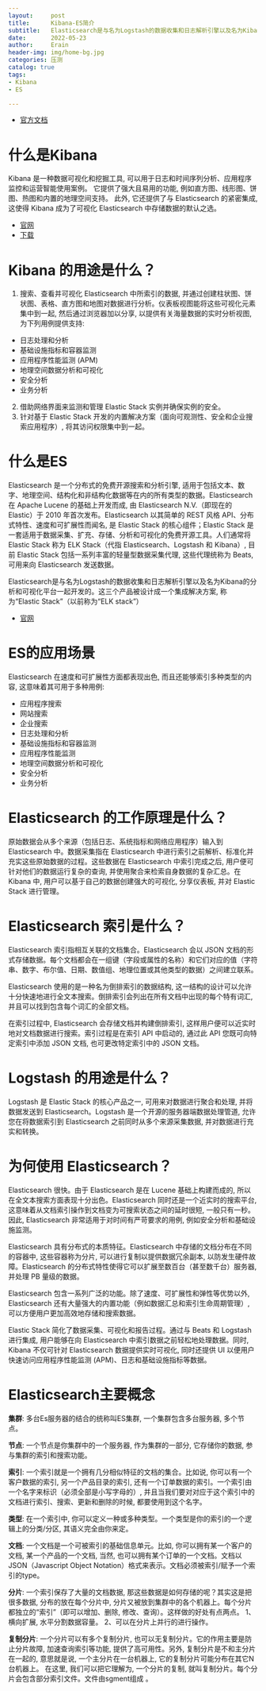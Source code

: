 ```yaml
---
layout:     post 
title:      Kibana-ES简介
subtitle:   Elasticsearch是与名为Logstash的数据收集和日志解析引擎以及名为Kibana的分析和可视化平台一起开发的。
date:       2022-05-23 
author:     Erain 
header-img: img/home-bg.jpg 
categories: 压测 
catalog: true 
tags:
- Kibana
- ES

---
```


- [官方文档](https://www.elastic.co/cn/what-is/)

# 什么是Kibana

Kibana 是一种数据可视化和挖掘工具, 可以用于日志和时间序列分析、应用程序监控和运营智能使用案例。 它提供了强大且易用的功能, 例如直方图、线形图、饼图、热图和内置的地理空间支持。 此外, 它还提供了与 Elasticsearch
的紧密集成, 这使得 Kibana 成为了可视化 Elasticsearch 中存储数据的默认之选。

- [官网](https://www.elastic.co/cn/kibana/)
- [下载](https://www.elastic.co/cn/downloads/kibana)

# Kibana 的用途是什么？

1. 搜索、查看并可视化 Elasticsearch
   中所索引的数据, 并通过创建柱状图、饼状图、表格、直方图和地图对数据进行分析。仪表板视图能将这些可视化元素集中到一起, 然后通过浏览器加以分享, 以提供有关海量数据的实时分析视图, 为下列用例提供支持: 

- 日志处理和分析
- 基础设施指标和容器监测
- 应用程序性能监测 (APM)
- 地理空间数据分析和可视化
- 安全分析
- 业务分析

2. 借助网络界面来监测和管理 Elastic Stack 实例并确保实例的安全。
3. 针对基于 Elastic Stack 开发的内置解决方案（面向可观测性、安全和企业搜索应用程序）, 将其访问权限集中到一起。

# 什么是ES

Elasticsearch 是一个分布式的免费开源搜索和分析引擎, 适用于包括文本、数字、地理空间、结构化和非结构化数据等在内的所有类型的数据。Elasticsearch 在 Apache Lucene 的基础上开发而成, 由
Elasticsearch N.V.（即现在的 Elastic）于 2010 年首次发布。Elasticsearch 以其简单的 REST 风格 API、分布式特性、速度和可扩展性而闻名, 是 Elastic Stack
的核心组件；Elastic Stack 是一套适用于数据采集、扩充、存储、分析和可视化的免费开源工具。人们通常将 Elastic Stack 称为 ELK Stack（代指 Elasticsearch、Logstash 和
Kibana）, 目前 Elastic Stack 包括一系列丰富的轻量型数据采集代理, 这些代理统称为 Beats, 可用来向 Elasticsearch 发送数据。

Elasticsearch是与名为Logstash的数据收集和日志解析引擎以及名为Kibana的分析和可视化平台一起开发的。这三个产品被设计成一个集成解决方案, 称为“Elastic Stack”（以前称为“ELK stack”）

- [官网](https://www.elastic.co/cn/elasticsearch/)

# ES的应用场景

Elasticsearch 在速度和可扩展性方面都表现出色, 而且还能够索引多种类型的内容, 这意味着其可用于多种用例: 

- 应用程序搜索
- 网站搜索
- 企业搜索
- 日志处理和分析
- 基础设施指标和容器监测
- 应用程序性能监测
- 地理空间数据分析和可视化
- 安全分析
- 业务分析

# Elasticsearch 的工作原理是什么？

原始数据会从多个来源（包括日志、系统指标和网络应用程序）输入到 Elasticsearch 中。数据采集指在 Elasticsearch 中进行索引之前解析、标准化并充实这些原始数据的过程。这些数据在 Elasticsearch
中索引完成之后, 用户便可针对他们的数据运行复杂的查询, 并使用聚合来检索自身数据的复杂汇总。在 Kibana 中, 用户可以基于自己的数据创建强大的可视化, 分享仪表板, 并对 Elastic Stack 进行管理。

# Elasticsearch 索引是什么？

Elasticsearch 索引指相互关联的文档集合。Elasticsearch 会以 JSON
文档的形式存储数据。每个文档都会在一组键（字段或属性的名称）和它们对应的值（字符串、数字、布尔值、日期、数值组、地理位置或其他类型的数据）之间建立联系。

Elasticsearch 使用的是一种名为倒排索引的数据结构, 这一结构的设计可以允许十分快速地进行全文本搜索。倒排索引会列出在所有文档中出现的每个特有词汇, 并且可以找到包含每个词汇的全部文档。

在索引过程中, Elasticsearch 会存储文档并构建倒排索引, 这样用户便可以近实时地对文档数据进行搜索。索引过程是在索引 API 中启动的, 通过此 API 您既可向特定索引中添加 JSON 文档, 也可更改特定索引中的 JSON 文档。

# Logstash 的用途是什么？

Logstash 是 Elastic Stack 的核心产品之一, 可用来对数据进行聚合和处理, 并将数据发送到 Elasticsearch。Logstash 是一个开源的服务器端数据处理管道, 允许您在将数据索引到 Elasticsearch
之前同时从多个来源采集数据, 并对数据进行充实和转换。

# 为何使用 Elasticsearch？

Elasticsearch 很快。由于 Elasticsearch 是在 Lucene 基础上构建而成的, 所以在全文本搜索方面表现十分出色。Elasticsearch
同时还是一个近实时的搜索平台, 这意味着从文档索引操作到文档变为可搜索状态之间的延时很短, 一般只有一秒。因此, Elasticsearch 非常适用于对时间有严苛要求的用例, 例如安全分析和基础设施监测。

Elasticsearch 具有分布式的本质特征。Elasticsearch 中存储的文档分布在不同的容器中, 这些容器称为分片, 可以进行复制以提供数据冗余副本, 以防发生硬件故障。Elasticsearch
的分布式特性使得它可以扩展至数百台（甚至数千台）服务器, 并处理 PB 量级的数据。

Elasticsearch 包含一系列广泛的功能。除了速度、可扩展性和弹性等优势以外, Elasticsearch 还有大量强大的内置功能（例如数据汇总和索引生命周期管理）, 可以方便用户更加高效地存储和搜索数据。

Elastic Stack 简化了数据采集、可视化和报告过程。通过与 Beats 和 Logstash 进行集成, 用户能够在向 Elasticsearch 中索引数据之前轻松地处理数据。同时, Kibana 不仅可针对
Elasticsearch 数据提供实时可视化, 同时还提供 UI 以便用户快速访问应用程序性能监测 (APM)、日志和基础设施指标等数据。

# Elasticsearch主要概念

**集群**: 多台Es服务器的结合的统称叫ES集群, 一个集群包含多台服务器, 多个节点。

**节点**: 一个节点是你集群中的一个服务器, 作为集群的一部分, 它存储你的数据, 参与集群的索引和搜索功能。

**索引**: 一个索引就是一个拥有几分相似特征的文档的集合。比如说, 你可以有一个客户数据的索引, 另一个产品目录的索引, 还有一个订单数据的索引。一个索引由一个名字来标识（必须全部是小写字母的）, 并且当我们要对对应于这个索引中的文档进行索引、搜索、更新和删除的时候, 都要使用到这个名字。

**类型**:  在一个索引中, 你可以定义一种或多种类型。一个类型是你的索引的一个逻辑上的分类/分区, 其语义完全由你来定。

**文档**:  一个文档是一个可被索引的基础信息单元。比如, 你可以拥有某一个客户的文档, 某一个产品的一个文档, 当然, 也可以拥有某个订单的一个文档。文档以JSON（Javascript Object
Notation）格式来表示。文档必须被索引/赋予一个索引的type。

**分片**:  一个索引保存了大量的文档数据, 那这些数据是如何存储的呢？其实这是把很多数据, 分布的放在每个分片中, 分片又被放到集群中的各个机器上。每个分片都独立的“索引”（即可以增加、删除, 修改、查询）。这样做的好处有点两点。
1、横向扩展, 水平分割数据容量。 2、可以在分片上并行的进行操作。

**复制分片**:  一个分片可以有多个复制分片, 也可以无复制分片。它的作用主要是防止分片故障, 加速查询索引等功能, 提供了高可用性。另外, 复制分片是不和主分片在一起的, 意思就是说, 一个主分片在一台机器上, 它的复制分片可能分布在其它N台机器上。
在这里, 我们可以把它理解为, 一个分片的复制, 就叫复制分片。每个分片会包含部分索引文件。文件由sgment组成 。